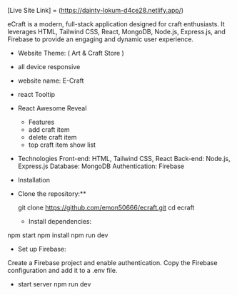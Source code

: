 [Live Site Link] = (https://dainty-lokum-d4ce28.netlify.app/)

eCraft is a modern, full-stack application designed for craft enthusiasts. It leverages HTML, Tailwind CSS, React, MongoDB, Node.js, Express.js, and Firebase to provide an engaging and dynamic user experience.

- Website Theme: ( Art & Craft Store )
- all device responsive
- website name: E-Craft
- react Tooltip 
- React Awesome Reveal

  - Features
  - add craft item
  - delete craft item
  - top craft item show list

- Technologies
Front-end: HTML, Tailwind CSS, React
Back-end: Node.js, Express.js
Database: MongoDB
Authentication: Firebase

-  Installation
- Clone the repository:**
   
   git clone https://github.com/emon50666/ecraft.git
   cd ecraft

  - Install dependencies:

npm start
npm install
npm run dev

 - Set up Firebase:

Create a Firebase project and enable authentication.
Copy the Firebase configuration and add it to a .env file.

- start server
npm run dev
